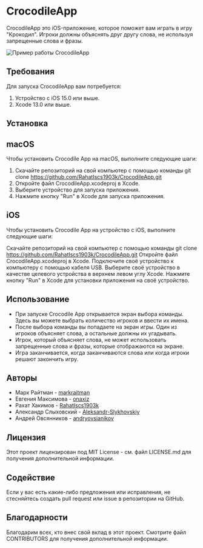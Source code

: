 # CrocodileApp
CrocodileApp это iOS-приложение, которое поможет вам играть в игру "Крокодил". Игроки должны объяснять друг другу слова, не используя запрещенные слова и фразы.

![Пример работы CrocodileApp](https://github.com/RahatIscs1903k/CrocodileApp/blob/develop/Simulator%20Screen%20Recording%20-%20iPhone%2011%20-%202023-04-23%20at%2014.32.47.gif)

## Требования
Для запуска CrocodileApp вам потребуется:

1. Устройство с iOS 15.0 или выше.
2. Xcode 13.0 или выше.

## Установка
## macOS
Чтобы установить Crocodile App на macOS, выполните следующие шаги:

1. Скачайте репозиторий на свой компьютер с помощью команды git clone https://github.com/RahatIscs1903k/CrocodileApp.git
2. Откройте файл CrocodileApp.xcodeproj в Xcode.
3. Выберите устройство для запуска приложения.
4. Нажмите кнопку "Run" в Xcode для запуска приложения.

## iOS
Чтобы установить Crocodile App на устройство с iOS, выполните следующие шаги:

Скачайте репозиторий на свой компьютер с помощью команды git clone https://github.com/RahatIscs1903k/CrocodileApp.git
Откройте файл CrocodileApp.xcodeproj в Xcode.
Подключите своё устройство к компьютеру с помощью кабеля USB.
Выберите своё устройство в качестве целевого устройства в верхнем левом углу Xcode.
Нажмите кнопку "Run" в Xcode для установки приложения на своё устройство.

## Использование
* При запуске Crocodile App открывается экран выбора команды. Здесь вы можете выбрать количество игроков и ввести их имена.
* После выбора команды вы попадаете на экран игры. Один из игроков объясняет слова, а остальные должны их угадывать. 
* Игрок, который объясняет слова, не может использовать запрещенные слова и фразы, которые отображаются на экране. 
* Игра заканчивается, когда заканчиваются слова или когда игроки решают закончить игру.

## Авторы
* Марк Райтман - [markraitman](https://github.com/markraitman)
* Евгения Максимова - [onaxiz](https://github.com/onaxiz)
* Рахат Хакимов - [RahatIscs1903k](https://github.com/RahatIscs1903k)
* Александр Слыховский - [Aleksandr-Slykhovskiy](https://github.com/Aleksandr-Slykhovskiy)
* Андрей Овсянников - [andryovsianikov](https://github.com/andryovsianikov)

## Лицензия
Этот проект лицензирован под MIT License - см. файл LICENSE.md для получения дополнительной информации.

## Содействие
Если у вас есть какие-либо предложения или исправления, не стесняйтесь создать pull request или issue в репозитории на GitHub.

## Благодарности
Благодарим всех, кто внес свой вклад в этот проект. Смотрите файл CONTRIBUTORS для получения дополнительной информации.
